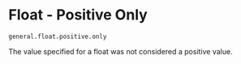 # Float - Positive Only

`general.float.positive.only`

The value specified for a float was not considered a positive value.